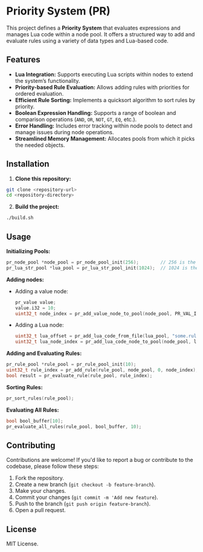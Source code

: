 # Priority System (PR)

This project defines a **Priority System** that evaluates expressions and manages Lua code within a node pool. It offers a structured way to add and evaluate rules using a variety of data types and Lua-based code.

## Features
* **Lua Integration:** Supports executing Lua scripts within nodes to extend the system’s functionality.
* **Priority-based Rule Evaluation:** Allows adding rules with priorities for ordered evaluation.
* **Efficient Rule Sorting:** Implements a quicksort algorithm to sort rules by priority.
* **Boolean Expression Handling:** Supports a range of boolean and comparison operations (`AND`, `OR`, `NOT`, `GT`, `EQ`, etc.).
* **Error Handling:** Includes error tracking within node pools to detect and manage issues during node operations.
* **Streamlined Memory Management:** Allocates pools from which it picks the needed objects.

## Installation
1. **Clone this repository:**
```sh
git clone <repository-url>
cd <repository-directory>
```

2. **Build the project:**
```sh
./build.sh
```

## Usage
**Initializing Pools:**
```c
pr_node_pool *node_pool = pr_node_pool_init(256);        // 256 is the number of nodes
pr_lua_str_pool *lua_pool = pr_lua_str_pool_init(1024);  // 1024 is the number of characters
```

**Adding nodes:**
* Adding a value node:
	```c
	pr_value value;
	value.i32 = 10;
	uint32_t node_index = pr_add_value_node_to_pool(node_pool, PR_VAL_I32, value);
	```
* Adding a Lua node:
	```c
	uint32_t lua_offset = pr_add_lua_code_from_file(lua_pool, "some.rule.lua");
	uint32_t lua_node_index = pr_add_lua_code_node_to_pool(node_pool, lua_pool, lua_offset);
	```
**Adding and Evaluating Rules:**
```c
pr_rule_pool *rule_pool = pr_rule_pool_init(10);
uint32_t rule_index = pr_add_rule(rule_pool, node_pool, 0, node_index);
bool result = pr_evaluate_rule(rule_pool, rule_index);
```

**Sorting Rules:**
```c
pr_sort_rules(rule_pool);
```

**Evaluating All Rules:**
```c
bool bool_buffer[10];
pr_evaluate_all_rules(rule_pool, bool_buffer, 10);
```

## Contributing
Contributions are welcome! If you'd like to report a bug or contribute to the codebase, please follow these steps:
1. Fork the repository.
2. Create a new branch (`git checkout -b feature-branch`).
3. Make your changes.
4. Commit your changes (`git commit -m 'Add new feature`).
5. Push to the branch (`git push origin feature-branch`).
6. Open a pull request.

## License
MIT License.
